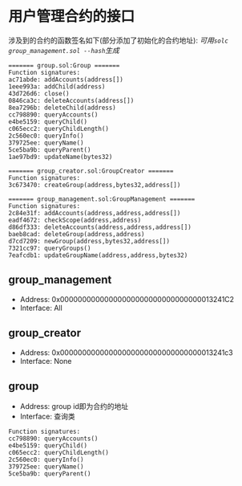# 用户管理合约的接口

涉及到的合约的函数签名如下(部分添加了初始化的合约地址):
*可用`solc group_management.sol --hash`生成*

```
======= group.sol:Group =======
Function signatures:
ac71abde: addAccounts(address[])
1eee993a: addChild(address)
43d726d6: close()
0846ca3c: deleteAccounts(address[])
8ea7296b: deleteChild(address)
cc798890: queryAccounts()
e4be5159: queryChild()
c065ecc2: queryChildLength()
2c560ec0: queryInfo()
379725ee: queryName()
5ce5ba9b: queryParent()
1ae97bd9: updateName(bytes32)

======= group_creator.sol:GroupCreator =======
Function signatures:
3c673470: createGroup(address,bytes32,address[])

======= group_management.sol:GroupManagement =======
Function signatures:
2c84e31f: addAccounts(address,address,address[])
eadf4672: checkScope(address,address)
d86df333: deleteAccounts(address,address,address[])
baeb8cad: deleteGroup(address,address)
d7cd7209: newGroup(address,bytes32,address[])
7321cc97: queryGroups()
7eafcdb1: updateGroupName(address,address,bytes32)
```

## group_management

* Address: 0x00000000000000000000000000000000013241C2
* Interface: All

## group_creator

* Address: 0x00000000000000000000000000000000013241c3
* Interface: None

## group

* Address: group id即为合约的地址
* Interface: 查询类

```
Function signatures:
cc798890: queryAccounts()
e4be5159: queryChild()
c065ecc2: queryChildLength()
2c560ec0: queryInfo()
379725ee: queryName()
5ce5ba9b: queryParent()
```
